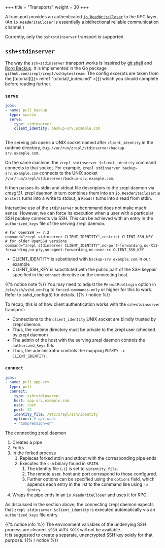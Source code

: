 +++
title = "Transports"
weight = 30
+++

A transport provides an authenticated [`io.ReadWriteCloser`](https://golang.org/pkg/io/#ReadWriteCloser) to the RPC layer.
(An `io.ReadWriteCloser` is essentially a bidirectional reliable communication channel.)

Currently, only the `ssh+stdinserver` transport is supported.

## `ssh+stdinserver`

The way the `ssh+stdinserver` transport works is inspired by [git shell](https://git-scm.com/docs/git-shell) and [Borg Backup](https://borgbackup.readthedocs.io/en/stable/deployment.html).
It is implemented in the Go package `github.com/zrepl/zrepl/sshbytestream`.
The config excerpts are taken from the [tutorial]({{< relref "tutorial/_index.md" >}}) which you should complete before reading further.

### `serve`

```yaml
jobs:
- name: pull_backup
  type: source
  serve:
    type: stdinserver
    client_identity: backup-srv.example.com
  ...
```

The serving job opens a UNIX socket named after `client_identity` in the runtime directory, e.g. `/var/run/zrepl/stdinserver/backup-srv.example.com`.

On the same machine, the `zrepl stdinserver $client_identity` command connects to that socket.
For example, `zrepl stdinserver backup-srv.example.com` connects to the UNIX socket `/var/run/zrepl/stdinserver/backup-srv.example.com`.

It then passes its stdin and stdout file descriptors to the zrepl daemon via *cmsg(3)*.
zrepl daemon in turn combines them into an `io.ReadWriteCloser`:
a `Write()` turns into a write to stdout, a `Read()` turns into a read from stdin.

Interactive use of the `stdinserver` subcommand does not make much sense.
However, we can force its execution when a user with a particular SSH pubkey connects via SSH.
This can be achieved with an entry in the `authorized_keys` file of the serving zrepl daemon.

```
# for OpenSSH >= 7.2
command="zrepl stdinserver CLIENT_IDENTITY",restrict CLIENT_SSH_KEY
# for older OpenSSH versions
command="zrepl stdinserver CLIENT_IDENTITY",no-port-forwarding,no-X11-forwarding,no-pty,no-agent-forwarding,no-user-rc CLIENT_SSH_KEY
```

* CLIENT_IDENTITY is substituted with `backup-srv.example.com` in our example
* CLIENT_SSH_KEY is substituted with the public part of the SSH keypair specified in the `connect` directive on the connecting host.

{{% notice note %}}
You may need to adjust the `PermitRootLogin` option in `/etc/ssh/sshd_config` to `forced-commands-only` or higher for this to work.
Refer to sshd_config(5) for details.
{{% / notice %}}

To recap, this is of how client authentication works with the `ssh+stdinserver` transport:

* Connections to the `client_identity` UNIX socket are blindly trusted by zrepl daemon.
* Thus, the runtime directory must be private to the zrepl user (checked by zrepl daemon)
* The admin of the host with the serving zrepl daemon controls the `authorized_keys` file.
* Thus, the administrator controls the mapping `PUBKEY -> CLIENT_IDENTITY`.

### `connect`

```yaml
jobs:
- name: pull_app-srv
  type: pull
  connect:
    type: ssh+stdinserver
    host: app-srv.example.com
    user: root
    port: 22
    identity_file: /etc/zrepl/ssh/identity
    options: # optional
    - "Compression=on"
```

The connecting zrepl daemon

1. Creates a pipe
1. Forks
1. In the forked process
    1. Replaces forked stdin and stdout with the corresponding pipe ends
    1. Executes the `ssh` binary found in `$PATH`.
        1. The identity file (`-i`) is set to `$identity_file`.
        1. The remote user, host and port correspond to those configured.
        1. Further options can be specified using the `options` field, which appends each entry in the list to the command line using `-o $entry`.
1. Wraps the pipe ends in an `io.ReadWriteCloser` and uses it for RPC.

As discussed in the section above, the connecting zrepl daemon expects that `zrepl stdinserver $client_identity` is  executed automatically via an `authorized_keys` file entry.

{{% notice info %}}
The environment variables of the underlying SSH process are cleared. `$SSH_AUTH_SOCK` will not be available.<br />
It is suggested to create a separate, unencrypted SSH key solely for that purpose.
{{% / notice %}}

